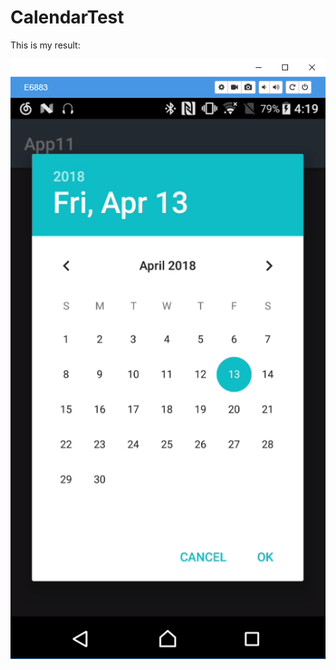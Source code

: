 # CalendarTest

This is my result:

![image](https://github.com/xiaolvzi/CalendarTest/blob/master/gitcapture.PNG)

